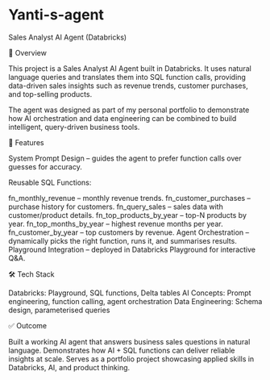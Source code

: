 # Yanti-s-agent

Sales Analyst AI Agent (Databricks)

📌 Overview

This project is a Sales Analyst AI Agent built in Databricks. It uses natural language queries and translates them into SQL function calls, providing data-driven sales insights such as revenue trends, customer purchases, and top-selling products.

The agent was designed as part of my personal portfolio to demonstrate how AI orchestration and data engineering can be combined to build intelligent, query-driven business tools.

🔧 Features

System Prompt Design – guides the agent to prefer function calls over guesses for accuracy.

Reusable SQL Functions:

fn_monthly_revenue – monthly revenue trends.
fn_customer_purchases – purchase history for customers.
fn_query_sales – sales data with customer/product details.
fn_top_products_by_year – top-N products by year.
fn_top_months_by_year – highest revenue months per year.
fn_customer_by_year – top customers by revenue.
Agent Orchestration – dynamically picks the right function, runs it, and summarises results.
Playground Integration – deployed in Databricks Playground for interactive Q&A.

🛠️ Tech Stack

Databricks: Playground, SQL functions, Delta tables
AI Concepts: Prompt engineering, function calling, agent orchestration
Data Engineering: Schema design, parameterised queries

✅ Outcome

Built a working AI agent that answers business sales questions in natural language.
Demonstrates how AI + SQL functions can deliver reliable insights at scale.
Serves as a portfolio project showcasing applied skills in Databricks, AI, and product thinking.
